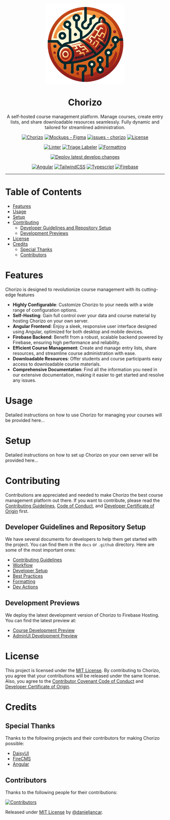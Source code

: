 <div align="center">
    <img src="apps/course/src/assets/logo.png" width="250" height="250" alt="Chorizo Logo">
    <h1>Chorizo</h1>
    <p>A self-hosted course management platform. Manage courses, create entry lists, and share downloadable resources seamlessly. Fully dynamic and tailored for streamlined administration.</p>
</div>

<div align="center">

[![Chorizo](https://img.shields.io/badge/Chorizo-ea8634?logo=github)](https://github.com/danieljancar/chorizo)
[![Mockups - Figma](https://img.shields.io/badge/Mockups-Figma-e36631?logo=figma&logoColor=e36631)](https://www.figma.com/file/oarKaGgevt8SQNcB2w4Lbr/Mockups?type=design&mode=design&t=CBVvajzXHWh5z6Gf-1)
[![issues - chorizo](https://img.shields.io/github/issues/danieljancar/chorizo)](https://github.com/danieljancar/chorizo/issues)
[![License](https://img.shields.io/badge/License-MIT-blue)](#license)

[![Linter](https://github.com/danieljancar/chorizo/actions/workflows/lint.yml/badge.svg)](https://github.com/danieljancar/chorizo/actions/workflows/lint.yml)
[![Triage Labeler](https://github.com/danieljancar/chorizo/actions/workflows/triager.yml/badge.svg?event=issues)](https://github.com/danieljancar/chorizo/actions/workflows/triager.yml)
[![Formatting](https://github.com/danieljancar/chorizo/actions/workflows/format.yml/badge.svg)](https://github.com/danieljancar/chorizo/actions/workflows/format.yml)

[![Deploy latest develop changes](https://github.com/danieljancar/chorizo/actions/workflows/dev-deploy.yml/badge.svg)](https://github.com/danieljancar/chorizo/actions/workflows/dev-deploy.yml)

[![Angular](https://img.shields.io/badge/Angular-c3012f?logo=angular)](https://angular.dev)
[![TailwindCSS](https://img.shields.io/badge/TailwindCSS-ffffff?logo=tailwindcss)](https://tailwindcss.com/)
[![Typescript](https://img.shields.io/badge/Typescript-ffffff?logo=typescript)](https://www.typescriptlang.org/)
[![Firebase](https://img.shields.io/badge/Firebase-ffffff?logo=firebase)](https://firebase.google.com/)

</div>

---

# Table of Contents

- [Features](#features)
- [Usage](#usage)
- [Setup](#setup)
- [Contributing](#contributing)
  - [Developer Guidelines and Repository Setup](#developer-guidelines-and-repository-setup)
  - [Development Previews](#development-previews)
- [License](#license)
- [Credits](#credits)
  - [Special Thanks](#special-thanks)
  - [Contributors](#contributors)

# Features

Chorizo is designed to revolutionize course management with its cutting-edge features

- **Highly Configurable**: Customize Chorizo to your needs with a wide range of configuration options.
- **Self-Hosting**: Gain full control over your data and course material by hosting Chorizo on your own server.
- **Angular Frontend**: Enjoy a sleek, responsive user interface designed using Angular, optimized for both desktop and
  mobile devices.
- **Firebase Backend**: Benefit from a robust, scalable backend powered by Firebase, ensuring high performance and
  reliability.
- **Efficient Course Management**: Create and manage entry lists, share resources, and streamline course administration
  with ease.
- **Downloadable Resources**: Offer students and course participants easy access to downloadable course materials.
- **Comprehensive Documentation**: Find all the information you need in our extensive documentation, making it easier to
  get started and resolve any issues.

# Usage

Detailed instructions on how to use Chorizo for managing your courses will be provided here...

# Setup

Detailed instructions on how to set up Chorizo on your own server will be provided here...

# Contributing

Contributions are appreciated and needed to make Chorizo the best course management platform out there. If you want to
contribute, please read
the [Contributing Guidelines](.github/CONTRIBUTING.md), [Code of Conduct](.github/CODE_OF_CONDUCT.md),
and [Developer Certificate of Origin](.github/DCO.md) first.

## Developer Guidelines and Repository Setup

We have several documents for developers to help them get started with the project. You can find them in the `docs`
or `.github` directory. Here are some of the most important ones:

- [Contributing Guidelines](.github/CONTRIBUTING.md)
- [Workflow](docs/WORKFLOW.md)
- [Developer Setup](docs/DEVELOPER_SETUP.md)
- [Best Practices](docs/BEST_PRACTICES.md)
- [Formatting](docs/FORMATTING.md)
- [Dev Actions](docs/DEV_ACTIONS.md)

## Development Previews

We deploy the latest development version of Chorizo to Firebase Hosting. You can find the latest preview at:

- [Course Development Preview](https://dev-preview-course-chorizo.web.app/)
- [AdminUI Development Preview](https://dev-adminui-chorizo.web.app/)

# License

This project is licensed under the [MIT License](LICENSE). By contributing to Chorizo, you agree that your contributions
will be released under the same license. Also, you agree to
the [Contributor Covenant Code of Conduct](.github/CODE_OF_CONDUCT.md)
and [Developer Certificate of Origin](.github/DCO.md).

# Credits

## Special Thanks

Thanks to the following projects and their contributors for making Chorizo possible:

- [DaisyUI](https://daisyui.com/)
- [FireCMS](https://firecms.co/)
- [Angular](https://angular.io/)

## Contributors

Thanks to the following people for their contributions:

[![Contributors](https://contrib.rocks/image?repo=danieljancar/chorizo)](https://github.com/danieljancar/chorizo/graphs/contributors)

Released under [MIT License](LICENSE) by [@danieljancar](https://github.com/danieljancar).
